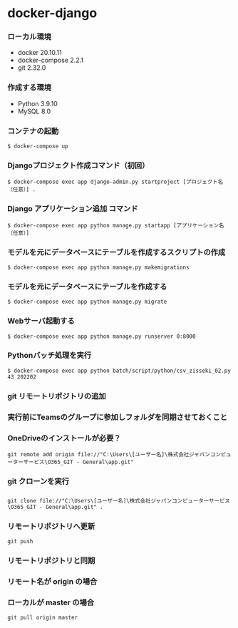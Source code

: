 # docker-django

### ローカル環境
- docker 20.10.11
- docker-compose 2.2.1
- git 2.32.0

### 作成する環境
- Python 3.9.10
- MySQL 8.0

### コンテナの起動
```
$ docker-compose up
```

### Djangoプロジェクト作成コマンド（初回）
```
$ docker-compose exec app django-admin.py startproject [プロジェクト名（任意）] .
```

### Django アプリケーション追加 コマンド
```
$ docker-compose exec app python manage.py startapp [アプリケーション名（任意）]
```

### モデルを元にデータベースにテーブルを作成するスクリプトの作成
```
$ docker-compose exec app python manage.py makemigrations
```

### モデルを元にデータベースにテーブルを作成する
```
$ docker-compose exec app python manage.py migrate
```

### Webサーバ起動する
```
$ docker-compose exec app python manage.py runserver 0:8000
```

### Pythonバッチ処理を実行
```
$ docker-compose exec app python batch/script/python/csv_zisseki_02.py 43 202202
```

### git リモートリポジトリの追加
### 実行前にTeamsのグループに参加しフォルダを同期させておくこと
### OneDriveのインストールが必要？
```
git remote add origin file://"C:\Users\[ユーザー名]\株式会社ジャパンコンピューターサービス\O365_GIT - General\app.git"
```

### git クローンを実行
### 
```
git clone file://"C:\Users\[ユーザー名]\株式会社ジャパンコンピューターサービス\O365_GIT - General\app.git" .
```

### リモートリポジトリへ更新
```
git push 
```

### リモートリポジトリと同期
### リモート名が origin の場合
### ローカルが master の場合
```
git pull origin master
```